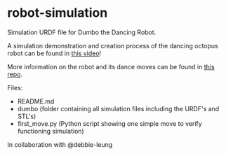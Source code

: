 # robot-simulation
Simulation URDF file for Dumbo the Dancing Robot.

A simulation demonstration and creation process of the dancing octopus robot can be found in [this video](https://youtu.be/XcCokht0tNE)!

More information on the robot and its dance moves can be found in [this repo](https://github.com/marakaspers/dancing-robot.git).

Files:

* README.md
* dumbo (folder containing all simulation files including the URDF's and STL's)
* first_move.py (Python script showing one simple move to verify functioning simulation)

In collaboration with @debbie-leung
